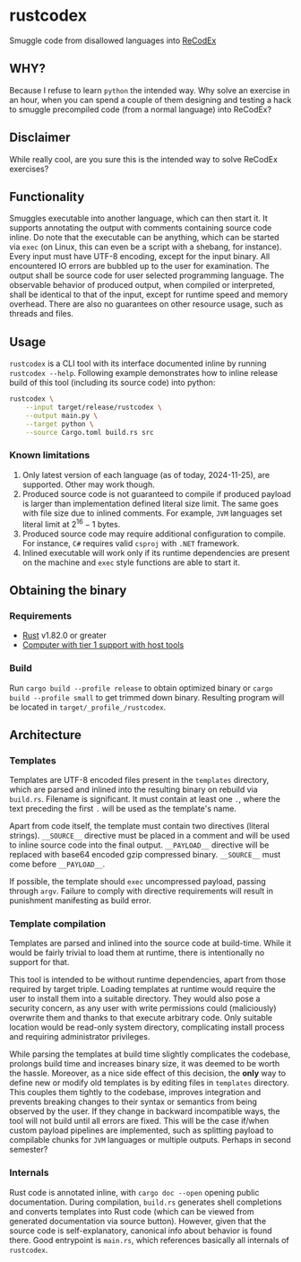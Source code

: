 # rustcodex

Smuggle code from disallowed languages into [ReCodEx](https://github.com/recodex)

## WHY?

Because I refuse to learn `python` the intended way. Why solve an exercise
in an hour, when you can spend a couple of them designing and testing a hack
to smuggle precompiled code (from a normal language) into ReCodEx?

## Disclaimer

While really cool, are you sure this is the intended way to solve ReCodEx exercises?

## Functionality

Smuggles executable into another language, which can then start it. It supports
annotating the output with comments containing source code inline. Do note that
the executable can be anything, which can be started via `exec` (on Linux, this
can even be a script with a shebang, for instance). Every input must have UTF-8
encoding, except for the input binary. All encountered IO errors are bubbled up
to the user for examination. The output shall be source code for user selected
programming language. The observable behavior of produced output, when compiled
or interpreted, shall be identical to that of the input, except for runtime
speed and memory overhead. There are also no guarantees on other resource usage,
such as threads and files.

## Usage

`rustcodex` is a CLI tool with its interface documented inline by running
`rustcodex --help`. Following example demonstrates how to inline release build
of this tool (including its source code) into python:

```bash
rustcodex \
    --input target/release/rustcodex \
    --output main.py \
    --target python \
    --source Cargo.toml build.rs src
```

### Known limitations

1. Only latest version of each language (as of today, 2024-11-25), are supported.
   Other may work though.
2. Produced source code is not guaranteed to compile if produced payload is larger
   than implementation defined literal size limit. The same goes with file size due
   to inlined comments. For example, `JVM` languages set literal limit at $2^{16}-1$
   bytes.
3. Produced source code may require additional configuration to compile.
   For instance, `C#` requires valid `csproj` with `.NET` framework.
4. Inlined executable will work only if its runtime dependencies are present on
   the machine and `exec` style functions are able to start it.

## Obtaining the binary

### Requirements

- [Rust](https://www.rust-lang.org/) v1.82.0 or greater
- [Computer with tier 1 support with host tools](https://doc.rust-lang.org/nightly/rustc/platform-support.html)

### Build

Run `cargo build --profile release` to obtain optimized binary or
`cargo build --profile small` to get trimmed down binary. Resulting program
will be located in `target/_profile_/rustcodex`.

## Architecture

### Templates

Templates are UTF-8 encoded files present in the `templates` directory, which
are parsed and inlined into the resulting binary on rebuild via `build.rs`.
Filename is significant. It must contain at least one `.`, where the text
preceding the first `.` will be used as the template's name.

Apart from code itself, the template must contain two directives (literal strings).
`__SOURCE__` directive must be placed in a comment and will be used to inline
source code into the final output. `__PAYLOAD__` directive will be replaced with
base64 encoded gzip compressed binary. `__SOURCE__` must come before `__PAYLOAD__`.

If possible, the template should `exec` uncompressed payload, passing through
`argv`. Failure to comply with directive requirements will result in punishment
manifesting as build error.

### Template compilation

Templates are parsed and inlined into the source code at build-time. While
it would be fairly trivial to load them at runtime, there is intentionally
no support for that.

This tool is intended to be without runtime dependencies, apart from those
required by target triple. Loading templates at runtime would require the
user to install them into a suitable directory. They would also pose a
security concern, as any user with write permissions could (maliciously)
overwrite them and thanks to that execute arbitrary code. Only suitable
location would be read-only system directory, complicating install process
and requiring administrator privileges.

While parsing the templates at build time slightly complicates the codebase,
prolongs build time and increases binary size, it was deemed to be worth the
hassle. Moreover, as a nice side effect of this decision, the **only** way to
define new or modify old templates is by editing files in `templates` directory.
This couples them tightly to the codebase, improves integration and prevents
breaking changes to their syntax or semantics from being observed by the user.
If they change in backward incompatible ways, the tool will not build until
all errors are fixed. This will be the case if/when custom payload pipelines
are implemented, such as splitting payload to compilable chunks for `JVM`
languages or multiple outputs. Perhaps in second semester?

### Internals

Rust code is annotated inline, with `cargo doc --open` opening public documentation.
During compilation, `build.rs` generates shell completions and converts templates
into Rust code (which can be viewed from generated documentation via source button).
However, given that the source code is self-explanatory, canonical info about behavior
is found there. Good entrypoint is `main.rs`, which references basically all internals
of `rustcodex`.
